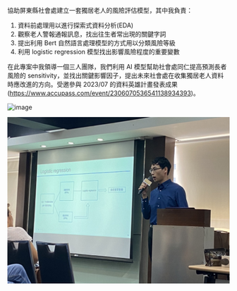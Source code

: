 協助屏東縣社會處建立一套獨居老人的風險評估模型，其中我負責：

1. 資料前處理用以進行探索式資料分析(EDA)
2. 觀察老人警報通報訊息，找出往生者常出現的關鍵字詞
3. 提出利用 Bert 自然語言處理模型的方式用以分類風險等級
4. 利用 logistic regression 模型找出影響風險程度的重要變數

在此專案中我領導一個三人團隊，我們利用 AI 模型幫助社會處同仁提高預測長者風險的 sensitivity，並找出關鍵影響因子，提出未來社會處在收集獨居老人資料時應改進的方向。受邀參與 2023/07 的資料英雄計畫發表成果(https://www.accupass.com/event/2306070536541138934393)。

![image](https://github.com/edward19978695/NTHU-STAT/blob/main/Practicing%20Statistics%20(with%20project)/%E5%B1%8F%E6%9D%B1%E7%B8%A3%E7%A4%BE%E6%9C%83%E8%99%95/%E8%9E%A2%E5%B9%95%E6%93%B7%E5%8F%96%E7%95%AB%E9%9D%A2%20(233).png)

![image](https://github.com/edward19978695/NTHU-STAT/blob/main/Practicing%20Statistics%20(with%20project)/%E5%B1%8F%E6%9D%B1%E7%B8%A3%E7%A4%BE%E6%9C%83%E8%99%95/S__103186455.jpg)
